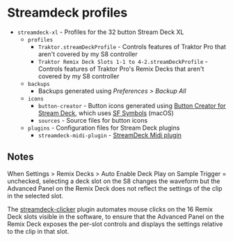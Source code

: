 # Streamdeck profiles

* `streamdeck-xl` - Profiles for the 32 button Stream Deck XL
  * `profiles`
    * `Traktor.streamDeckProfile` - Controls features of Traktor Pro that aren't covered by my S8 controller
    * `Traktor Remix Deck Slots 1-1 to 4-2.streamDeckProfile` - Controls features of Traktor Pro's Remix Decks that aren't covered by my S8 controller
  * `backups`
    * Backups generated using *Preferences > Backup All*
  * `icons`
    * `button-creator` - Button icons generated using [Button Creator for Stream Deck](https://apps.apple.com/us/app/button-creator-for-stream-deck/id1559303865?mt=12), which uses [SF Symbols](https://developer.apple.com/sf-symbols/) (macOS)
    * `sources` - Source files for button icons
  * `plugins` - Configuration files for Stream Deck plugins
    * `streamdeck-midi-plugin` - [StreamDeck Midi plugin](https://trevligaspel.se/streamdeck/midi/index.html)

## Notes

When Settings > Remix Decks > Auto Enable Deck Play on Sample Trigger = unchecked, selecting a deck slot on the S8 changes the waveform but the Advanced Panel on the Remix Deck does not reflect the settings of the clip in the selected slot.

The [streamdeck-clicker](https://github.com/dotherightthing/streamdeck-clicker) plugin automates mouse clicks on the 16 Remix Deck slots visible in the software, to ensure that the Advanced Panel on the Remix Deck exposes the per-slot controls and displays the settings relative to the clip in that slot.
